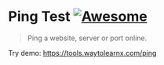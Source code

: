 # Ping Test [![Awesome](https://cdn.rawgit.com/sindresorhus/awesome/d7305f38d29fed78fa85652e3a63e154dd8e8829/media/badge.svg)](https://github.com/sindresorhus/awesome)

>Ping a website, server or port online.

Try demo: https://tools.waytolearnx.com/ping
